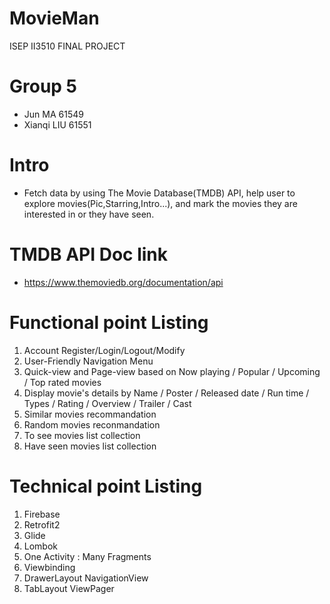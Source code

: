 # MovieMan
ISEP II3510 FINAL PROJECT

# Group 5
- Jun MA 61549
- Xianqi LIU 61551

# Intro
- Fetch data by using The Movie Database(TMDB) API, help user to explore movies(Pic,Starring,Intro...), and mark the movies they are interested in or they have seen. 

# TMDB API Doc link
- https://www.themoviedb.org/documentation/api

# Functional point Listing
1. Account Register/Login/Logout/Modify
2. User-Friendly Navigation Menu
3. Quick-view and Page-view based on Now playing / Popular / Upcoming / Top rated movies
4. Display movie's details by Name / Poster / Released date / Run time / Types / Rating / Overview / Trailer / Cast
5. Similar movies recommandation
6. Random movies reconmandation
7. To see movies list collection
8. Have seen movies list collection 

# Technical point Listing
1. Firebase
2. Retrofit2
3. Glide
4. Lombok
5. One Activity : Many Fragments
6. Viewbinding
7. DrawerLayout NavigationView
8. TabLayout ViewPager
